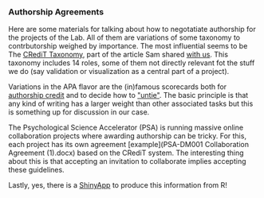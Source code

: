### Authorship Agreements
Here are some materials for talking about how to negotatiate authorship for the projects of the Lab. All of them are variations of some taxonomy to contrbutorship weighed by importance. The most influential seems to be The [CRediT Taxonomy](https://casrai.org/credit/), part of the article Sam shared [with us](https://www.nature.com/articles/d41586-021-01574-y?utm_source=Nature+Briefing&utm_campaign=2b57b71093-briefing-dy-20210615&utm_medium=email&utm_term=0_c9dfd39373-2b57b71093-46406810/). This taxonomy includes 14 roles, some of them not directly relevant fot the stuff we do (say validation or visualization as a central part of a project). 

Variations in the APA flavor are the (in)famous scorecards both for [authorship credit](authorship-determination-scorecard.pdf) and to decide how to ["untie"](authorship-tie-breaker-scorecard.pdf). The basic principle is that any kind of writing has a larger weight than other associated tasks but this is something up for discussion in our case. 

The Psychological Science Accelerator (PSA) is running massive online collaboration projects where awarding authorship can be tricky. For this, each project has its own agreement [example](PSA-DM001 Collaboration Agreement (1).docx) based on the CRediT system. The interesting thing about this is that accepting an invitation to collaborate implies accepting these guidelines.

Lastly, yes, there is a [ShinyApp](https://martonbalazskovacs.shinyapps.io/tenzing/) to produce this information from R!  




